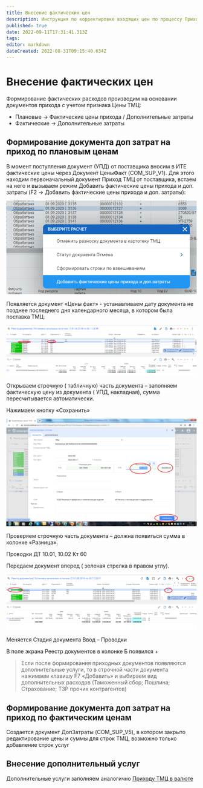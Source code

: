 ```yaml
---
title: Внесение фактических цен
description: Инструкция по корректировке входящих цен по процессу Приход по плановым ценам
published: true
date: 2022-09-11T17:31:41.313Z
tags: 
editor: markdown
dateCreated: 2022-08-31T09:15:40.634Z
---
```


# Внесение фактических цен

Формирование фактических расходов производим на основании документов прихода с учетом признака Цены ТМЦ:

* Плановые -> Фактические цены прихода / Дополнительные затраты
* Фактические -> Дополнительные затраты

## Формирование документа доп затрат на приход по плановым ценам

В момент поступления документ (УПД) от поставщика вносим в ИТЕ фактические цены через Документ ЦеныФакт (COM\_SUP\_V1). Для этого находим первоначальный документ Приход ТМЦ от поставщика, встаем на него и вызываем режим Добавить фактические цены прихода и доп. затраты (F2 ->  Добавить фактические цены прихода и доп. затраты):

![](<../../../assets/image (246).png>)

Появляется документ «Цены факт» - устанавливаем дату документа не позднее последнего дня календарного месяца, в котором была поставка ТМЦ.

![](<../../../assets/15 (6).png>)

Открываем строчную ( табличную) часть документа – заполняем фактическую цену из документа ( УПД, накладная), сумма пересчитывается автоматически.

Нажимаем кнопку «Сохранить»

![](<../../../assets/16 (6).png>)

Проверяем строчную часть документа – должна появиться сумма в колонке «Разница».

Проводки ДТ 10.01, 10.02 Кт 60

Передаем документ вперед ( зеленая стрелка в правом углу).

![](<../../../assets/17 (5).png>)

Меняется Стадия документа Ввод – Проводки

В поле экрана Реестр документов в колонке Б появился +

>Если после формирования приходных документов появляются дополнительные услуги, то в строчной части документа нажимаем клавишу F7 «Добавить» и выбираем вид дополнительных расходов (Таможенный сбор; Пошлина; Страхование; ТЗР прочих контрагентов)


## Формирование документа доп затрат на приход по фактическим ценам

Создается документ ДопЗатраты (COM\_SUP\_V5), в котором закрыто редактирование цены и суммы для строк ТМЦ, возможно только добавление строк услуг

## Внесение дополнительный услуг

Дополнительные услуги заполняем аналогично [Приходу ТМЦ в валюте](prikhod-tmc-ot-postavshika-valyuta-import/)
